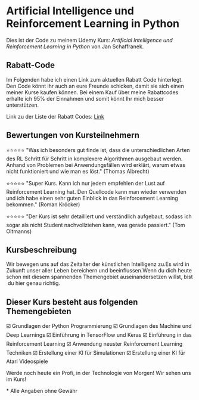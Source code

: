 # Artificial Intelligence und Reinforcement Learning in Python

Dies ist der Code zu meinem Udemy Kurs:
*Artificial Intelligence und Reinforcement Learning in Python* von Jan Schaffranek.

## Rabatt-Code

Im Folgenden habe ich einen Link zum aktuellen Rabatt Code hinterlegt. Den Code könnt ihr auch an eure Freunde schicken, damit sie sich einen meiner Kurse kaufen können. Bei einem Kauf über meine Rabattcodes erhalte ich 95% der Einnahmen und somit könnt Ihr mich besser unterstützen.

Link zu der Liste der Rabatt Codes: [Link](https://github.com/franneck94/YoutubeVideos/blob/master/README.md)

## Bewertungen von Kursteilnehmern

⭐⭐⭐⭐⭐ "Was ich besonders gut finde ist, dass die unterschiedlichen Arten des RL Schritt für Schritt in komplexere Algorithmen ausgebaut werden. Anhand von Problemen bei Anwendungsfällen wird erklärt, warum etwas nicht funktioniert und wie man es löst." (Thomas Albrecht)

⭐⭐⭐⭐⭐ "Super Kurs. Kann ich nur jedem empfehlen der Lust auf Reinforcement Learning hat. Den Quellcode kann man wieder verwenden und ich habe einen sehr guten Einblick in das Reinforcement Learning bekommen." (Roman Kröcker)

⭐⭐⭐⭐⭐ "Der Kurs ist sehr detailliert und verständlich aufgebaut, sodass ich sogar als nicht Student nachvollziehen kann, was gerade passiert." (Tom Oltmanns)

## Kursbeschreibung

Wir bewegen uns auf das Zeitalter der künstlichen Intelligenz zu.Es wird in Zukunft unser aller Leben bereichern und beeinflussen.Wenn du dich heute schon mit diesem spannenden Themengebiet auseinandersetzen willst, bist du hier genau richtig.

## Dieser Kurs besteht aus folgenden Themengebieten

☑️ Grundlagen der Python Programmierung
☑️ Grundlagen des Machine und Deep Learnings
☑️ Einführung in TensorFlow und Keras
☑️ Einführung in das Reinforcement Learning
☑️ Anwendung neuster Reinforcement Learning Techniken
☑️ Erstellung einer KI für Simulationen
☑️ Erstellung einer KI für Atari Videospiele

Werde noch heute ein Profi, in der Technologie von Morgen!
Wir sehen uns im Kurs!


\* Alle Angaben ohne Gewähr

